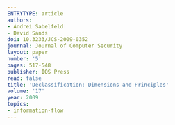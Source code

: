 ```yaml
---
ENTRYTYPE: article
authors:
- Andrei Sabelfeld
- David Sands
doi: 10.3233/JCS-2009-0352
journal: Journal of Computer Security
layout: paper
number: '5'
pages: 517-548
publisher: IOS Press
read: false
title: 'Declassification: Dimensions and Principles'
volume: '17'
year: 2009
topics:
- information-flow
---
```


